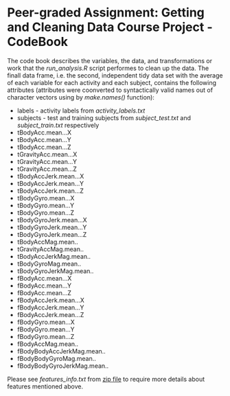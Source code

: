 # Peer-graded Assignment: Getting and Cleaning Data Course Project - CodeBook

The code book describes the variables, the data, and transformations or work that the *run_analysis.R* script performes to clean up the data. 
The finall data frame, i.e. the second, independent tidy data set with the average of each variable for each activity and each subject, contains the following attributes (attributes were coonverted to syntactically valid names out of character vectors using by *make.names()* function):

- labels - activity labels from *activity_labels.txt*
- subjects - test and training subjects from *subject_test.txt* and *subject_train.txt* respectively
- tBodyAcc.mean...X
- tBodyAcc.mean...Y
- tBodyAcc.mean...Z
- tGravityAcc.mean...X
- tGravityAcc.mean...Y
- tGravityAcc.mean...Z
- tBodyAccJerk.mean...X
- tBodyAccJerk.mean...Y
- tBodyAccJerk.mean...Z
- tBodyGyro.mean...X
- tBodyGyro.mean...Y
- tBodyGyro.mean...Z
- tBodyGyroJerk.mean...X
- tBodyGyroJerk.mean...Y
- tBodyGyroJerk.mean...Z
- tBodyAccMag.mean..
- tGravityAccMag.mean..
- tBodyAccJerkMag.mean..
- tBodyGyroMag.mean..
- tBodyGyroJerkMag.mean..
- fBodyAcc.mean...X
- fBodyAcc.mean...Y
- fBodyAcc.mean...Z
- fBodyAccJerk.mean...X
- fBodyAccJerk.mean...Y
- fBodyAccJerk.mean...Z
- fBodyGyro.mean...X
- fBodyGyro.mean...Y
- fBodyGyro.mean...Z
- fBodyAccMag.mean..
- fBodyBodyAccJerkMag.mean..
- fBodyBodyGyroMag.mean..
- fBodyBodyGyroJerkMag.mean..

Please see *features_info.txt* from [zip file](https://d396qusza40orc.cloudfront.net/getdata%2Fprojectfiles%2FUCI%20HAR%20Dataset.zip) to require more details about features mentioned above.

